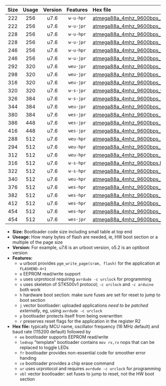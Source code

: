 |Size|Usage|Version|Features|Hex file|
|:-:|:-:|:-:|:-:|:--|
|222|256|u7.6|`w-u-hpr`|[atmega88a_4mhz_9600bps_ur.hex](https://raw.githubusercontent.com/stefanrueger/urboot/main/atmega88a_4mhz_9600bps_ur.hex)|
|222|256|u7.6|`w-u-jpr`|[atmega88a_4mhz_9600bps_ur_vbl.hex](https://raw.githubusercontent.com/stefanrueger/urboot/main/atmega88a_4mhz_9600bps_ur_vbl.hex)|
|228|256|u7.6|`w-u-hpr`|[atmega88a_4mhz_9600bps_lednop_ur.hex](https://raw.githubusercontent.com/stefanrueger/urboot/main/atmega88a_4mhz_9600bps_lednop_ur.hex)|
|228|256|u7.6|`w-u-jpr`|[atmega88a_4mhz_9600bps_lednop_ur_vbl.hex](https://raw.githubusercontent.com/stefanrueger/urboot/main/atmega88a_4mhz_9600bps_lednop_ur_vbl.hex)|
|246|256|u7.6|`w-u-hpr`|[atmega88a_4mhz_9600bps_lednop_fr_ur.hex](https://raw.githubusercontent.com/stefanrueger/urboot/main/atmega88a_4mhz_9600bps_lednop_fr_ur.hex)|
|246|256|u7.6|`w-u-jpr`|[atmega88a_4mhz_9600bps_lednop_fr_ur_vbl.hex](https://raw.githubusercontent.com/stefanrueger/urboot/main/atmega88a_4mhz_9600bps_lednop_fr_ur_vbl.hex)|
|292|320|u7.6|`weu-jpr`|[atmega88a_4mhz_9600bps_ee_ur_vbl.hex](https://raw.githubusercontent.com/stefanrueger/urboot/main/atmega88a_4mhz_9600bps_ee_ur_vbl.hex)|
|298|320|u7.6|`weu-jpr`|[atmega88a_4mhz_9600bps_ee_lednop_ur_vbl.hex](https://raw.githubusercontent.com/stefanrueger/urboot/main/atmega88a_4mhz_9600bps_ee_lednop_ur_vbl.hex)|
|316|320|u7.6|`weu-jpr`|[atmega88a_4mhz_9600bps_ee_lednop_fr_ur_vbl.hex](https://raw.githubusercontent.com/stefanrueger/urboot/main/atmega88a_4mhz_9600bps_ee_lednop_fr_ur_vbl.hex)|
|320|320|u7.6|`w-s-jpr`|[atmega88a_4mhz_9600bps_vbl.hex](https://raw.githubusercontent.com/stefanrueger/urboot/main/atmega88a_4mhz_9600bps_vbl.hex)|
|326|384|u7.6|`w-s-jpr`|[atmega88a_4mhz_9600bps_lednop_vbl.hex](https://raw.githubusercontent.com/stefanrueger/urboot/main/atmega88a_4mhz_9600bps_lednop_vbl.hex)|
|344|384|u7.6|`weu-jpr`|[atmega88a_4mhz_9600bps_ee_lednop_fr_ce_ur_vbl.hex](https://raw.githubusercontent.com/stefanrueger/urboot/main/atmega88a_4mhz_9600bps_ee_lednop_fr_ce_ur_vbl.hex)|
|380|384|u7.6|`wes-jpr`|[atmega88a_4mhz_9600bps_ee_vbl.hex](https://raw.githubusercontent.com/stefanrueger/urboot/main/atmega88a_4mhz_9600bps_ee_vbl.hex)|
|386|448|u7.6|`wes-jpr`|[atmega88a_4mhz_9600bps_ee_lednop_vbl.hex](https://raw.githubusercontent.com/stefanrueger/urboot/main/atmega88a_4mhz_9600bps_ee_lednop_vbl.hex)|
|416|448|u7.6|`wes-jpr`|[atmega88a_4mhz_9600bps_ee_lednop_fr_vbl.hex](https://raw.githubusercontent.com/stefanrueger/urboot/main/atmega88a_4mhz_9600bps_ee_lednop_fr_vbl.hex)|
|288|512|u7.6|`weu-hpr`|[atmega88a_4mhz_9600bps_ee_ur.hex](https://raw.githubusercontent.com/stefanrueger/urboot/main/atmega88a_4mhz_9600bps_ee_ur.hex)|
|294|512|u7.6|`weu-hpr`|[atmega88a_4mhz_9600bps_ee_lednop_ur.hex](https://raw.githubusercontent.com/stefanrueger/urboot/main/atmega88a_4mhz_9600bps_ee_lednop_ur.hex)|
|312|512|u7.6|`weu-hpr`|[atmega88a_4mhz_9600bps_ee_lednop_fr_ur.hex](https://raw.githubusercontent.com/stefanrueger/urboot/main/atmega88a_4mhz_9600bps_ee_lednop_fr_ur.hex)|
|316|512|u7.6|`w-s-hpr`|[atmega88a_4mhz_9600bps.hex](https://raw.githubusercontent.com/stefanrueger/urboot/main/atmega88a_4mhz_9600bps.hex)|
|322|512|u7.6|`w-s-hpr`|[atmega88a_4mhz_9600bps_lednop.hex](https://raw.githubusercontent.com/stefanrueger/urboot/main/atmega88a_4mhz_9600bps_lednop.hex)|
|340|512|u7.6|`weu-hpr`|[atmega88a_4mhz_9600bps_ee_lednop_fr_ce_ur.hex](https://raw.githubusercontent.com/stefanrueger/urboot/main/atmega88a_4mhz_9600bps_ee_lednop_fr_ce_ur.hex)|
|376|512|u7.6|`wes-hpr`|[atmega88a_4mhz_9600bps_ee.hex](https://raw.githubusercontent.com/stefanrueger/urboot/main/atmega88a_4mhz_9600bps_ee.hex)|
|382|512|u7.6|`wes-hpr`|[atmega88a_4mhz_9600bps_ee_lednop.hex](https://raw.githubusercontent.com/stefanrueger/urboot/main/atmega88a_4mhz_9600bps_ee_lednop.hex)|
|412|512|u7.6|`wes-hpr`|[atmega88a_4mhz_9600bps_ee_lednop_fr.hex](https://raw.githubusercontent.com/stefanrueger/urboot/main/atmega88a_4mhz_9600bps_ee_lednop_fr.hex)|
|454|512|u7.6|`wes-hpr`|[atmega88a_4mhz_9600bps_ee_lednop_fr_ce.hex](https://raw.githubusercontent.com/stefanrueger/urboot/main/atmega88a_4mhz_9600bps_ee_lednop_fr_ce.hex)|
|454|512|u7.6|`wes-jpr`|[atmega88a_4mhz_9600bps_ee_lednop_fr_ce_vbl.hex](https://raw.githubusercontent.com/stefanrueger/urboot/main/atmega88a_4mhz_9600bps_ee_lednop_fr_ce_vbl.hex)|

- **Size:** Bootloader code size including small table at top end
- **Useage:** How many bytes of flash are needed, ie, HW boot section or a multiple of the page size
- **Version:** For example, u7.6 is an urboot version, o5.2 is an optiboot version
- **Features:**
  + `w` urboot provides `pgm_write_page(sram, flash)` for the application at `FLASHEND-4+1`
  + `e` EEPROM read/write support
  + `u` uses urprotocol requiring `avrdude -c urclock` for programming
  + `s` uses skeleton of STK500v1 protocol; `-c urclock` and `-c arduino` both work
  + `h` hardware boot section: make sure fuses are set for reset to jump to boot section
  + `j` vector bootloader: uploaded applications *need to be patched externally*, eg, using `avrdude -c urclock`
  + `p` bootloader protects itself from being overwritten
  + `r` preserves reset flags for the application in the register R2
- **Hex file:** typically MCU name, oscillator frequency (16 MHz default) and baud rate (115200 default) followed by
  + `ee` bootloader supports EEPROM read/write
  + `lednop` "template" bootloader contains `mov rx,rx` nops that can be replaced to toggle LEDs
  + `fr` bootloader provides non-essential code for smoother error handing
  + `ce` bootloader provides a chip erase command
  + `ur` uses urprotocol and requires `avrdude -c urclock` for programming
  + `vbl` vector bootloader: set fuses to jump to reset, not the HW boot section
